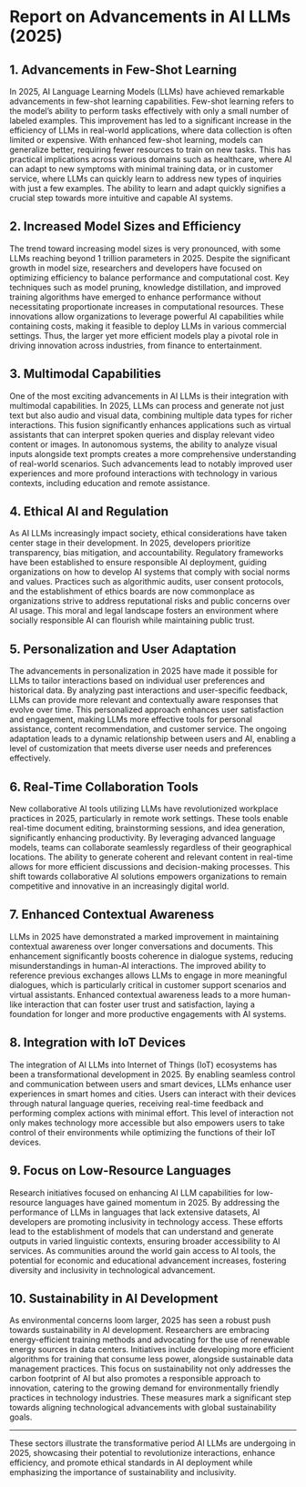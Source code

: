 # Report on Advancements in AI LLMs (2025)

## 1. Advancements in Few-Shot Learning
In 2025, AI Language Learning Models (LLMs) have achieved remarkable advancements in few-shot learning capabilities. Few-shot learning refers to the model’s ability to perform tasks effectively with only a small number of labeled examples. This improvement has led to a significant increase in the efficiency of LLMs in real-world applications, where data collection is often limited or expensive. With enhanced few-shot learning, models can generalize better, requiring fewer resources to train on new tasks. This has practical implications across various domains such as healthcare, where AI can adapt to new symptoms with minimal training data, or in customer service, where LLMs can quickly learn to address new types of inquiries with just a few examples. The ability to learn and adapt quickly signifies a crucial step towards more intuitive and capable AI systems.

## 2. Increased Model Sizes and Efficiency
The trend toward increasing model sizes is very pronounced, with some LLMs reaching beyond 1 trillion parameters in 2025. Despite the significant growth in model size, researchers and developers have focused on optimizing efficiency to balance performance and computational cost. Key techniques such as model pruning, knowledge distillation, and improved training algorithms have emerged to enhance performance without necessitating proportionate increases in computational resources. These innovations allow organizations to leverage powerful AI capabilities while containing costs, making it feasible to deploy LLMs in various commercial settings. Thus, the larger yet more efficient models play a pivotal role in driving innovation across industries, from finance to entertainment.

## 3. Multimodal Capabilities
One of the most exciting advancements in AI LLMs is their integration with multimodal capabilities. In 2025, LLMs can process and generate not just text but also audio and visual data, combining multiple data types for richer interactions. This fusion significantly enhances applications such as virtual assistants that can interpret spoken queries and display relevant video content or images. In autonomous systems, the ability to analyze visual inputs alongside text prompts creates a more comprehensive understanding of real-world scenarios. Such advancements lead to notably improved user experiences and more profound interactions with technology in various contexts, including education and remote assistance.

## 4. Ethical AI and Regulation
As AI LLMs increasingly impact society, ethical considerations have taken center stage in their development. In 2025, developers prioritize transparency, bias mitigation, and accountability. Regulatory frameworks have been established to ensure responsible AI deployment, guiding organizations on how to develop AI systems that comply with social norms and values. Practices such as algorithmic audits, user consent protocols, and the establishment of ethics boards are now commonplace as organizations strive to address reputational risks and public concerns over AI usage. This moral and legal landscape fosters an environment where socially responsible AI can flourish while maintaining public trust.

## 5. Personalization and User Adaptation
The advancements in personalization in 2025 have made it possible for LLMs to tailor interactions based on individual user preferences and historical data. By analyzing past interactions and user-specific feedback, LLMs can provide more relevant and contextually aware responses that evolve over time. This personalized approach enhances user satisfaction and engagement, making LLMs more effective tools for personal assistance, content recommendation, and customer service. The ongoing adaptation leads to a dynamic relationship between users and AI, enabling a level of customization that meets diverse user needs and preferences effectively.

## 6. Real-Time Collaboration Tools
New collaborative AI tools utilizing LLMs have revolutionized workplace practices in 2025, particularly in remote work settings. These tools enable real-time document editing, brainstorming sessions, and idea generation, significantly enhancing productivity. By leveraging advanced language models, teams can collaborate seamlessly regardless of their geographical locations. The ability to generate coherent and relevant content in real-time allows for more efficient discussions and decision-making processes. This shift towards collaborative AI solutions empowers organizations to remain competitive and innovative in an increasingly digital world.

## 7. Enhanced Contextual Awareness
LLMs in 2025 have demonstrated a marked improvement in maintaining contextual awareness over longer conversations and documents. This enhancement significantly boosts coherence in dialogue systems, reducing misunderstandings in human-AI interactions. The improved ability to reference previous exchanges allows LLMs to engage in more meaningful dialogues, which is particularly critical in customer support scenarios and virtual assistants. Enhanced contextual awareness leads to a more human-like interaction that can foster user trust and satisfaction, laying a foundation for longer and more productive engagements with AI systems.

## 8. Integration with IoT Devices
The integration of AI LLMs into Internet of Things (IoT) ecosystems has been a transformational development in 2025. By enabling seamless control and communication between users and smart devices, LLMs enhance user experiences in smart homes and cities. Users can interact with their devices through natural language queries, receiving real-time feedback and performing complex actions with minimal effort. This level of interaction not only makes technology more accessible but also empowers users to take control of their environments while optimizing the functions of their IoT devices.

## 9. Focus on Low-Resource Languages
Research initiatives focused on enhancing AI LLM capabilities for low-resource languages have gained momentum in 2025. By addressing the performance of LLMs in languages that lack extensive datasets, AI developers are promoting inclusivity in technology access. These efforts lead to the establishment of models that can understand and generate outputs in varied linguistic contexts, ensuring broader accessibility to AI services. As communities around the world gain access to AI tools, the potential for economic and educational advancement increases, fostering diversity and inclusivity in technological advancement.

## 10. Sustainability in AI Development
As environmental concerns loom larger, 2025 has seen a robust push towards sustainability in AI development. Researchers are embracing energy-efficient training methods and advocating for the use of renewable energy sources in data centers. Initiatives include developing more efficient algorithms for training that consume less power, alongside sustainable data management practices. This focus on sustainability not only addresses the carbon footprint of AI but also promotes a responsible approach to innovation, catering to the growing demand for environmentally friendly practices in technology industries. These measures mark a significant step towards aligning technological advancements with global sustainability goals.

---

These sectors illustrate the transformative period AI LLMs are undergoing in 2025, showcasing their potential to revolutionize interactions, enhance efficiency, and promote ethical standards in AI deployment while emphasizing the importance of sustainability and inclusivity.